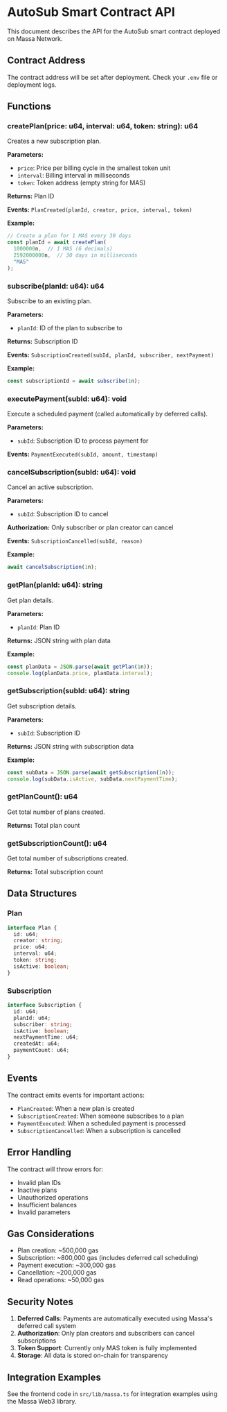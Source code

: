 # AutoSub Smart Contract API

This document describes the API for the AutoSub smart contract deployed on Massa Network.

## Contract Address

The contract address will be set after deployment. Check your `.env` file or deployment logs.

## Functions

### createPlan(price: u64, interval: u64, token: string): u64

Creates a new subscription plan.

**Parameters:**
- `price`: Price per billing cycle in the smallest token unit
- `interval`: Billing interval in milliseconds
- `token`: Token address (empty string for MAS)

**Returns:** Plan ID

**Events:** `PlanCreated(planId, creator, price, interval, token)`

**Example:**
```typescript
// Create a plan for 1 MAS every 30 days
const planId = await createPlan(
  1000000n,  // 1 MAS (6 decimals)
  2592000000n,  // 30 days in milliseconds
  "MAS"
);
```

### subscribe(planId: u64): u64

Subscribe to an existing plan.

**Parameters:**
- `planId`: ID of the plan to subscribe to

**Returns:** Subscription ID

**Events:** `SubscriptionCreated(subId, planId, subscriber, nextPayment)`

**Example:**
```typescript
const subscriptionId = await subscribe(1n);
```

### executePayment(subId: u64): void

Execute a scheduled payment (called automatically by deferred calls).

**Parameters:**
- `subId`: Subscription ID to process payment for

**Events:** `PaymentExecuted(subId, amount, timestamp)`

### cancelSubscription(subId: u64): void

Cancel an active subscription.

**Parameters:**
- `subId`: Subscription ID to cancel

**Authorization:** Only subscriber or plan creator can cancel

**Events:** `SubscriptionCancelled(subId, reason)`

**Example:**
```typescript
await cancelSubscription(1n);
```

### getPlan(planId: u64): string

Get plan details.

**Parameters:**
- `planId`: Plan ID

**Returns:** JSON string with plan data

**Example:**
```typescript
const planData = JSON.parse(await getPlan(1n));
console.log(planData.price, planData.interval);
```

### getSubscription(subId: u64): string

Get subscription details.

**Parameters:**
- `subId`: Subscription ID

**Returns:** JSON string with subscription data

**Example:**
```typescript
const subData = JSON.parse(await getSubscription(1n));
console.log(subData.isActive, subData.nextPaymentTime);
```

### getPlanCount(): u64

Get total number of plans created.

**Returns:** Total plan count

### getSubscriptionCount(): u64

Get total number of subscriptions created.

**Returns:** Total subscription count

## Data Structures

### Plan

```typescript
interface Plan {
  id: u64;
  creator: string;
  price: u64;
  interval: u64;
  token: string;
  isActive: boolean;
}
```

### Subscription

```typescript
interface Subscription {
  id: u64;
  planId: u64;
  subscriber: string;
  isActive: boolean;
  nextPaymentTime: u64;
  createdAt: u64;
  paymentCount: u64;
}
```

## Events

The contract emits events for important actions:

- `PlanCreated`: When a new plan is created
- `SubscriptionCreated`: When someone subscribes to a plan
- `PaymentExecuted`: When a scheduled payment is processed
- `SubscriptionCancelled`: When a subscription is cancelled

## Error Handling

The contract will throw errors for:

- Invalid plan IDs
- Inactive plans
- Unauthorized operations
- Insufficient balances
- Invalid parameters

## Gas Considerations

- Plan creation: ~500,000 gas
- Subscription: ~800,000 gas (includes deferred call scheduling)
- Payment execution: ~300,000 gas
- Cancellation: ~200,000 gas
- Read operations: ~50,000 gas

## Security Notes

1. **Deferred Calls**: Payments are automatically executed using Massa's deferred call system
2. **Authorization**: Only plan creators and subscribers can cancel subscriptions
3. **Token Support**: Currently only MAS token is fully implemented
4. **Storage**: All data is stored on-chain for transparency

## Integration Examples

See the frontend code in `src/lib/massa.ts` for integration examples using the Massa Web3 library.
